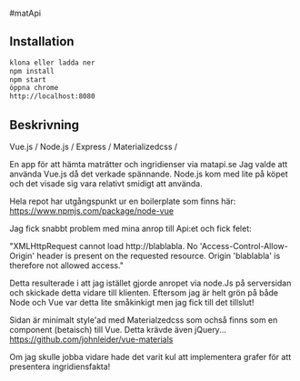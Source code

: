 #matApi

## Installation
```sh
klona eller ladda ner
npm install
npm start
öppna chrome
http://localhost:8080
```

## Beskrivning
Vue.js / Node.js / Express / Materializedcss /

En app för att hämta maträtter och ingridienser via matapi.se
Jag valde att använda Vue.js då det verkade spännande. Node.js kom med lite på köpet
och det visade sig vara relativt smidigt att använda.

Hela repot har utgångspunkt ur en boilerplate som finns här: https://www.npmjs.com/package/node-vue

Jag fick snabbt problem med mina anrop till Api:et och fick felet:

"XMLHttpRequest cannot load http://blablabla. No
'Access-Control-Allow-Origin' header is present on the requested
resource. Origin 'blablabla' is therefore not allowed access."

Detta resulterade i att jag istället gjorde anropet via node.Js på serversidan
och skickade detta vidare till klienten. Eftersom jag är helt grön på både Node och
Vue var detta lite småkinkigt men jag fick till det tillslut!

Sidan är minimalt style'ad med Materialzedcss som ochså finns som en component (betaisch)
till Vue. Detta krävde även jQuery...
https://github.com/johnleider/vue-materials

Om jag skulle jobba vidare hade det varit kul att implementera grafer för att presentera
ingridiensfakta!
